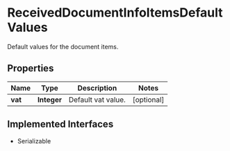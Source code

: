 

# ReceivedDocumentInfoItemsDefaultValues

Default values for the document items.

## Properties

Name | Type | Description | Notes
------------ | ------------- | ------------- | -------------
**vat** | **Integer** | Default vat value. |  [optional]


## Implemented Interfaces

* Serializable


